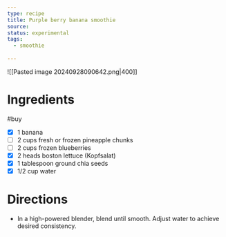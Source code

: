 ```yaml
---
type: recipe
title: Purple berry banana smoothie
source: 
status: experimental
tags:
  - smoothie
  
---
```

![[Pasted image 20240928090642.png|400]]
# Ingredients
#buy
- [x] 1 banana
- [ ] 2 cups fresh or frozen pineapple chunks
- [ ] 2 cups frozen blueberries
- [x] 2 heads boston lettuce (Kopfsalat)
- [x] 1 tablespoon ground chia seeds
- [x] 1/2 cup water
# Directions
- In a high-powered blender, blend until smooth. Adjust water to achieve desired consistency.